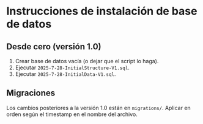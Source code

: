 # Instrucciones de instalación de base de datos

## Desde cero (versión 1.0)

1. Crear base de datos vacía (o dejar que el script lo haga).
2. Ejecutar `2025-7-28-InitialStructure-V1.sql`.
3. Ejecutar `2025-7-28-InitialData-V1.sql`.

## Migraciones

Los cambios posteriores a la versión 1.0 están en `migrations/`.
Aplicar en orden según el timestamp en el nombre del archivo.
